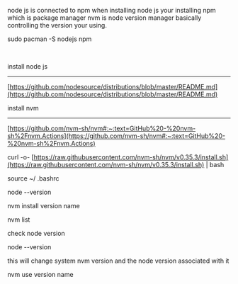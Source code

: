 node js is connected to npm when installing node js your installing npm which is package manager nvm is node version manager basically controlling the version your using.

  
sudo pacman -S nodejs npm  
  
 

install node js

---------------------

[https://github.com/nodesource/distributions/blob/master/README.md](https://github.com/nodesource/distributions/blob/master/README.md)

install nvm

---------------------

[https://github.com/nvm-sh/nvm#:~:text=GitHub%20-%20nvm-sh%2Fnvm,Actions](https://github.com/nvm-sh/nvm#:~:text=GitHub%20-%20nvm-sh%2Fnvm,Actions)

curl -o- [https://raw.githubusercontent.com/nvm-sh/nvm/v0.35.3/install.sh](https://raw.githubusercontent.com/nvm-sh/nvm/v0.35.3/install.sh) | bash

source ~/ .bashrc

node --version

nvm install version name

nvm list

check node version

node --version

this will change system nvm version and the node version associated with it

nvm use version name